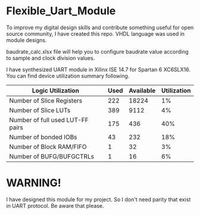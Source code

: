 # Flexible_Uart_Module
 To improve my digital design skills and contribute something useful for open source community, I have created this repo. VHDL language was used in module designs.
 
baudrate_calc.xlsx file will help you to configure baudrate value according to sample and clock division values.
 
 I have synthesized UART module in Xilinx ISE 14.7 for Spartan 6 XC6SLX16. You can find device utilization summary following.
 
 | Logic Utilization                | Used | Available | Utilization |
 | -------------------------------- |------| ----------|-------------|
 | Number of Slice Registers        | 222  |18224      | 1%          |
 | Number of Slice LUTs             | 389  |9112       | 4%          |
 | Number of full used LUT-FF pairs | 175  |436        | 40%         |
 | Number of bonded IOBs            | 43   |232        | 18%         |
 | Number of Block RAM/FIFO         | 1    |32         | 3%          |
 | Number of BUFG/BUFGCTRLs         | 1    |16         | 6%          |

 
# WARNING!
 I have designed this module for my project. So I don't need parity that exist in UART protocol. Be aware that please. 
